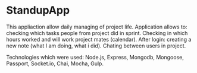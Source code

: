 # StandupApp

This appliaction allow daily managing of project life. Application allows to: 
checking which tasks people from project did in sprint.
Checking in which hours worked and will work project mates (calendar).
After login:
creating a new note (what I am doing, what i did).
Chating between users in project.

Technologies which were used:
Node.js,
Express,
Mongodb,
Mongoose,
Passport,
Socket.io,
Chai,
Mocha,
Gulp.
